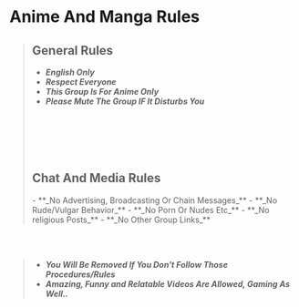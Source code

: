 # **Anime And Manga Rules**

> <h2> General Rules </h2>
>
> - **_English Only_**
> - **_Respect Everyone_**
> - **_This Group Is For Anime Only_**
> - **_Please Mute The Group IF It Disturbs You_**
<br></br><br></br><br></br>
> <h2> Chat And Media Rules </h2>
> - **_No Advertising, Broadcasting Or Chain Messages_**
> - **_No Rude/Vulgar Behavior_**
> - **_No Porn Or Nudes Etc_**
> - **_No religious Posts_**
> - **_No Other Group Links_**
<br></br>
> - **_You Will Be Removed If You Don't Follow Those Procedures/Rules_**
> - **_Amazing, Funny and Relatable Videos Are Allowed, Gaming As Well.._**
